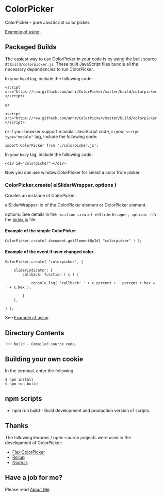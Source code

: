 ﻿# ColorPicker
 ColorPicker - pure JavaScript color picker.

[Example of using](https://raw.githack.com/anhr/ColorPicker/master/Example/modular.html).

## Packaged Builds
The easiest way to use ColorPicker in your code is by using the built source at `build/colorpicker.js`.
These built JavaScript files bundle all the necessary dependencies to run ColorPicker.

In your `head` tag, include the following code:
```
<script src="https://raw.githack.com/anhr/ColorPicker/master/build/colorpicker.js"></script>
```
or
```
<script src="https://raw.githack.com/anhr/ColorPicker/master/build/colorpicker.min.js"></script>
```
or if your browser support modular JavaScript code, in your `script type="module"` tag, include the following code:
```
import ColorPicker from './colorpicker.js';
```

In your `body` tag, include the following code:
```
<div id="colorpicker"></div>
```

Now you can use window.ColorPicker for select a color from picker.

### ColorPicker.create( elSliderWrapper, options )

Creates an instance of ColorPicker.

elSliderWrapper: id of the ColorPicker element or ColorPicker element.

options: See details in the `function create( elSliderWrapper, options )` in the [index.js](https://github.com/anhr/colorPicker/blob/master/index.js) file.

#### Example of the simple ColorPicker
```
ColorPicker.create( document.getElementById( "colorpicker" ) );
```
#### Example of the event if user changed color..
```
ColorPicker.create( "colorpicker", {

	sliderIndicator: {
		callback: function ( c ) {

			console.log( 'callback: ' + c.percent + ' percent c.hex = ' + c.hex );

		}
	},

} );
```

See [Example of using](https://raw.githack.com/anhr/ColorPicker/master/Example/modular.html).

## Directory Contents

```
└── build - Compiled source code.
```

## Building your own cookie

In the terminal, enter the following:

```
$ npm install
$ npm run build
```

## npm scripts

- npm run build - Build development and production version of scripts.

## Thanks
The following libraries / open-source projects were used in the development of ColorPicker:
 * [FlexiColorPicker](https://github.com/DavidDurman/FlexiColorPicker)
 * [Rollup](https://rollupjs.org)
 * [Node.js](http://nodejs.org/)

 ## Have a job for me?
Please read [About Me](https://anhr.github.io/AboutMe/).
